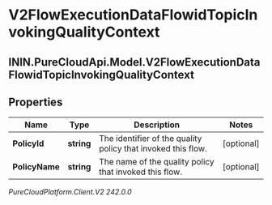 # V2FlowExecutionDataFlowidTopicInvokingQualityContext

## ININ.PureCloudApi.Model.V2FlowExecutionDataFlowidTopicInvokingQualityContext

## Properties

|Name | Type | Description | Notes|
|------------ | ------------- | ------------- | -------------|
| **PolicyId** | **string** | The identifier of the quality policy that invoked this flow. | [optional] |
| **PolicyName** | **string** | The name of the quality policy that invoked this flow. | [optional] |



_PureCloudPlatform.Client.V2 242.0.0_
